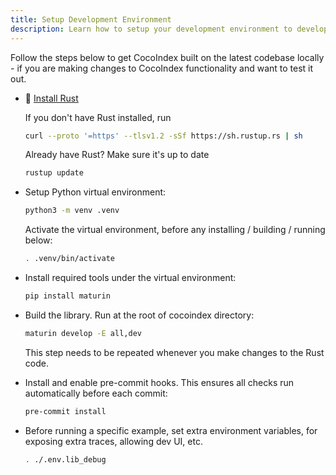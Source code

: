 ```yaml
---
title: Setup Development Environment
description: Learn how to setup your development environment to develop CocoIndex
---
```


Follow the steps below to get CocoIndex built on the latest codebase locally - if you are making changes to CocoIndex functionality and want to test it out.

-   🦀 [Install Rust](https://rust-lang.org/tools/install)

    If you don't have Rust installed, run
    ```sh
    curl --proto '=https' --tlsv1.2 -sSf https://sh.rustup.rs | sh
    ```
    Already have Rust? Make sure it's up to date
    ```sh
    rustup update
    ```

-   Setup Python virtual environment:
    ```sh
    python3 -m venv .venv
    ```

    Activate the virtual environment, before any installing / building / running below:

    ```sh
    . .venv/bin/activate
    ```

-   Install required tools under the virtual environment:
    ```sh
    pip install maturin
    ```

-   Build the library. Run at the root of cocoindex directory:
    ```sh
    maturin develop -E all,dev
    ```

    This step needs to be repeated whenever you make changes to the Rust code.

-   Install and enable pre-commit hooks. This ensures all checks run automatically before each commit:
    ```sh
    pre-commit install
    ```

-   Before running a specific example, set extra environment variables, for exposing extra traces, allowing dev UI, etc.
    ```sh
    . ./.env.lib_debug
    ```
